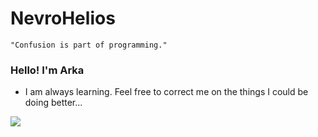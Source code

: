 # NevroHelios


`"Confusion is part of programming."`

### Hello! I'm Arka
- I am always learning. Feel free to correct me on the things I could be doing better...

<picture>
  <source
    srcset="https://github-readme-stats.vercel.app/api?username=NevroHelios&show_icons=true&theme=dracula"
    media="(prefers-color-scheme: dark)"
  />
  <source
    srcset="https://github-readme-stats.vercel.app/api?username=NevroHelios&show_icons=true"
    media="(prefers-color-scheme: light), (prefers-color-scheme: no-preference)"
  />
  <img src="https://github-readme-stats.vercel.app/api?username=NevroHelios&show_icons=true" />
</picture>
